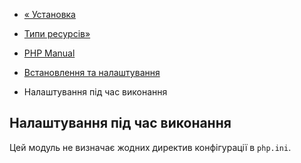 - [« Установка](dbase.installation.md)
- [Типи ресурсів»](dbase.resources.md)

- [PHP Manual](index.md)
- [Встановлення та налаштування](dbase.setup.md)
- Налаштування під час виконання

## Налаштування під час виконання

Цей модуль не визначає жодних директив конфігурації в `php.ini`.
